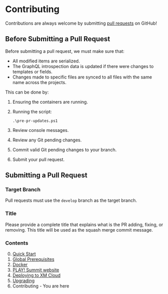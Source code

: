 # Contributing

Contributions are always welcome by submitting [pull requests](https://github.com/Sitecore/Sitecore.Demo.XmCloud.PlaySummit/pulls) on GitHub!

## Before Submitting a Pull Request

Before submitting a pull request, we must make sure that:

- All modified items are serialized.
- The GraphQL introspection data is updated if there were changes to templates or fields.
- Changes made to specific files are synced to all files with the same name across the projects.

This can be done by:

1. Ensuring the containers are running.
1. Running the script:

   ```text
   .\pre-pr-updates.ps1
   ```

1. Review console messages.
1. Review any Git pending changes.
1. Commit valid Git pending changes to your branch.
1. Submit your pull request.

## Submitting a Pull Request

### Target Branch

Pull requests must use the `develop` branch as the target branch.

### Title

Please provide a complete title that explains what is the PR adding, fixing, or removing. This title will be used as the squash merge commit message.

### Contents

0. [Quick Start](00-quick.md)
1. [Global Prerequisites](01-prerequisites.md)
2. [Docker](02-docker.md)
3. [PLAY! Summit website](03-website.md)
4. [Deploying to XM Cloud](04-deploying.md)
5. [Upgrading](05-upgrading.md)
6. Contributing - You are here